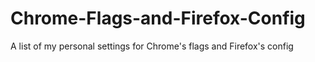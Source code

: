 # Chrome-Flags-and-Firefox-Config
A list of my personal settings for Chrome's flags and Firefox's config
